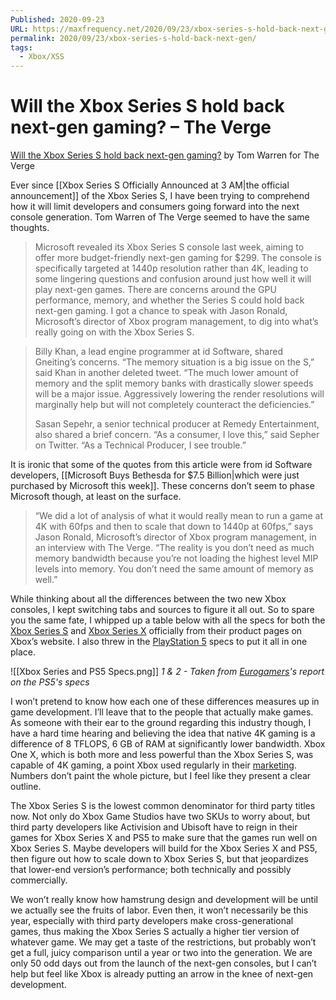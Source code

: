 ```yaml
---
Published: 2020-09-23
URL: https://maxfrequency.net/2020/09/23/xbox-series-s-hold-back-next-gen/
permalink: 2020/09/23/xbox-series-s-hold-back-next-gen/
tags:
  - Xbox/XSS
---
```

# Will the Xbox Series S hold back next-gen gaming? – The Verge

[Will the Xbox Series S hold back next-gen gaming?](https://www.theverge.com/2020/9/17/21441174/xbox-series-s-next-gen-gaming-performance-gpu-memory-hardware) by Tom Warren for The Verge

Ever since [[Xbox Series S Officially Announced at 3 AM|the official announcement]] of the Xbox Series S, I have been trying to comprehend how it will limit developers and consumers going forward into the next console generation. Tom Warren of The Verge seemed to have the same thoughts.

> Microsoft revealed its Xbox Series S console last week, aiming to offer more budget-friendly next-gen gaming for $299. The console is specifically targeted at 1440p resolution rather than 4K, leading to some lingering questions and confusion around just how well it will play next-gen games. There are concerns around the GPU performance, memory, and whether the Series S could hold back next-gen gaming. I got a chance to speak with Jason Ronald, Microsoft’s director of Xbox program management, to dig into what’s really going on with the Xbox Series S.
 

> Billy Khan, a lead engine programmer at id Software, shared Gneiting’s concerns. “The memory situation is a big issue on the S,” said Khan in another deleted tweet. “The much lower amount of memory and the split memory banks with drastically slower speeds will be a major issue. Aggressively lowering the render resolutions will marginally help but will not completely counteract the deficiencies.”
> 
> Sasan Sepehr, a senior technical producer at Remedy Entertainment, also shared a brief concern. “As a consumer, I love this,” said Sepher on Twitter. “As a Technical Producer, I see trouble.”

It is ironic that some of the quotes from this article were from id Software developers, [[Microsoft Buys Bethesda for $7.5 Billion|which were just purchased by Microsoft this week]]. These concerns don’t seem to phase Microsoft though, at least on the surface.

> “We did a lot of analysis of what it would really mean to run a game at 4K with 60fps and then to scale that down to 1440p at 60fps,” says Jason Ronald, Microsoft’s director of Xbox program management, in an interview with The Verge. “The reality is you don’t need as much memory bandwidth because you’re not loading the highest level MIP levels into memory. You don’t need the same amount of memory as well.”

While thinking about all the differences between the two new Xbox consoles, I kept switching tabs and sources to figure it all out. So to spare you the same fate, I whipped up a table below with all the specs for both the [Xbox Series S](https://www.xbox.com/en-US/consoles/xbox-series-s) and [Xbox Series X](https://www.xbox.com/en-US/consoles/xbox-series-x) officially from their product pages on Xbox’s website. I also threw in the [PlayStation 5](https://blog.playstation.com/2020/09/16/playstation-5-launches-in-november-starting-at-399-for-ps5-digital-edition-and-499-for-ps5-with-ultra-hd-blu-ray-disc-drive/) specs to put it all in one place.

![[Xbox Series and PS5 Specs.png]]
*1 & 2 - Taken from [Eurogamers](https://www.eurogamer.net/articles/ps5-specs-features-ssd-ray-tracing-cpu-gpu-6300)'s report on the PS5's specs*

I won’t pretend to know how each one of these differences measures up in game development. I’ll leave that to the people that actually make games. As someone with their ear to the ground regarding this industry though, I have a hard time hearing and believing the idea that native 4K gaming is a difference of 8 TFLOPS, 6 GB of RAM at significantly lower bandwidth. Xbox One X, which is both more and less powerful than the Xbox Series S, was capable of 4K gaming, a point Xbox used regularly in their [marketing](https://www.youtube.com/watch?v=g-gp-Voq6MQ). Numbers don’t paint the whole picture, but I feel like they present a clear outline.

The Xbox Series S is the lowest common denominator for third party titles now. Not only do Xbox Game Studios have two SKUs to worry about, but third party developers like Activision and Ubisoft have to reign in their games for Xbox Series X and PS5 to make sure that the games run well on Xbox Series S. Maybe developers will build for the Xbox Series X and PS5, then figure out how to scale down to Xbox Series S, but that jeopardizes that lower-end version’s performance; both technically and possibly commercially.

We won’t really know how hamstrung design and development will be until we actually see the fruits of labor. Even then, it won’t necessarily be this year, especially with third party developers make cross-generational games, thus making the Xbox Series S actually a higher tier version of whatever game. We may get a taste of the restrictions, but probably won’t get a full, juicy comparison until a year or two into the generation. We are only 50 odd days out from the launch of the next-gen consoles, but I can’t help but feel like Xbox is already putting an arrow in the knee of next-gen development.